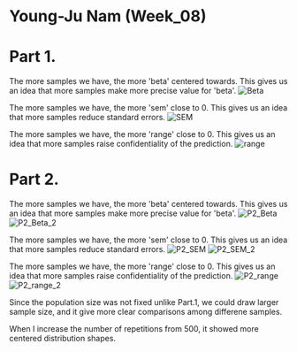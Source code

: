 # Young-Ju Nam (Week_08)


Part 1. 
===================

The more samples we have, the more 'beta' centered towards.
This gives us an idea that more samples make more precise value for 'beta'.
![Beta](C:\Genjuro\Georgetown_University\2_Spring_2023\Research_Design_and_Implementation\Week_08\img\part1_beta.png)

The more samples we have, the more 'sem' close to 0.
This gives us an idea that more samples reduce standard errors.
![SEM](C:\Genjuro\Georgetown_University\2_Spring_2023\Research_Design_and_Implementation\Week_08\img\part1_sem.png)

The more samples we have, the more 'range' close to 0.
This gives us an idea that more samples raise confidentiality of the prediction.
![range](C:\Genjuro\Georgetown_University\2_Spring_2023\Research_Design_and_Implementation\Week_08\img\part1_range.png)


Part 2.
===================

The more samples we have, the more 'beta' centered towards.
This gives us an idea that more samples make more precise value for 'beta'.
![P2_Beta](C:\Genjuro\Georgetown_University\2_Spring_2023\Research_Design_and_Implementation\Week_08\img\part2_beta.png)
![P2_Beta_2](C:\Genjuro\Georgetown_University\2_Spring_2023\Research_Design_and_Implementation\Week_08\img\part2_beta_2.png)

The more samples we have, the more 'sem' close to 0.
This gives us an idea that more samples reduce standard errors.
![P2_SEM](C:\Genjuro\Georgetown_University\2_Spring_2023\Research_Design_and_Implementation\Week_08\img\part2_sem.png)
![P2_SEM_2](C:\Genjuro\Georgetown_University\2_Spring_2023\Research_Design_and_Implementation\Week_08\img\part2_sem_2.png)

The more samples we have, the more 'range' close to 0.
This gives us an idea that more samples raise confidentiality of the prediction.
![P2_range](C:\Genjuro\Georgetown_University\2_Spring_2023\Research_Design_and_Implementation\Week_08\img\part1_range.png)
![P2_range_2](C:\Genjuro\Georgetown_University\2_Spring_2023\Research_Design_and_Implementation\Week_08\img\part1_range_2.png)

Since the population size was not fixed unlike Part.1, we could draw larger sample size, and it give more clear comparisons among differene samples. 

When I increase the number of repetitions from 500, it showed more centered distribution shapes.